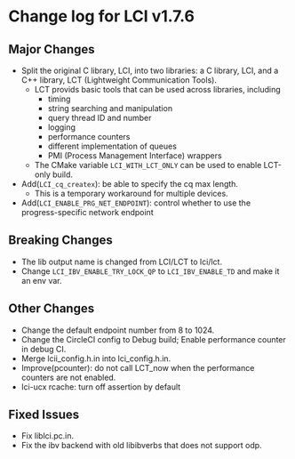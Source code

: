 # Change log for LCI v1.7.6

## Major Changes
- Split the original C library, LCI, into two libraries: a C library, LCI, 
  and a C++ library, LCT (Lightweight Communication Tools).
  - LCT provids basic tools that can be used across libraries, including
    - timing
    - string searching and manipulation
    - query thread ID and number
    - logging
    - performance counters
    - different implementation of queues
    - PMI (Process Management Interface) wrappers
  - The CMake variable `LCI_WITH_LCT_ONLY` can be used to enable LCT-only build.
- Add(`LCI_cq_createx`): be able to specify the cq max length.
  - This is a temporary workaround for multiple devices.
- Add(`LCI_ENABLE_PRG_NET_ENDPOINT`): control whether to use the progress-specific network endpoint

## Breaking Changes
- The lib output name is changed from LCI/LCT to lci/lct.
- Change `LCI_IBV_ENABLE_TRY_LOCK_QP` to `LCI_IBV_ENABLE_TD` and make it an env var.

## Other Changes
- Change the default endpoint number from 8 to 1024.
- Change the CircleCI config to Debug build; Enable performance counter in debug CI.
- Merge lcii_config.h.in into lci_config.h.in.
- Improve(pcounter): do not call LCT_now when the performance counters are not enabled.
- lci-ucx rcache: turn off assertion by default

## Fixed Issues
- Fix liblci.pc.in.
- Fix the ibv backend with old libibverbs that does not support odp.